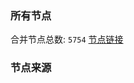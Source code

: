 ### 所有节点
合并节点总数: `5754`
[节点链接](https://github.com/rzhy1/33/raw/master/sub/sub_merge_base64.txt)

### 节点来源
